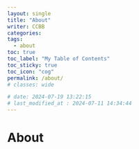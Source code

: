 ```yaml
---
layout: single
title: "About"
writer: CCBB
categories:
tags:
  - about
toc: true
toc_label: "My Table of Contents"
toc_sticky: true
toc_icon: "cog"
permalink: /about/
# classes: wide

# date: 2024-07-19 13:22:15
# last_modified_at : 2024-07-11 14:34:44
---
```


# About